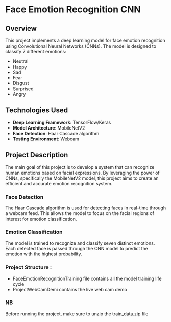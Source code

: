 # Face Emotion Recognition CNN

## Overview

This project implements a deep learning model for face emotion recognition using Convolutional Neural Networks (CNNs). The model is designed to classify 7 different emotions:

- Neutral
- Happy
- Sad
- Fear
- Disgust
- Surprised
- Angry

## Technologies Used

- **Deep Learning Framework**: TensorFlow/Keras
- **Model Architecture**: MobileNetV2
- **Face Detection**: Haar Cascade algorithm
- **Testing Environment**: Webcam

## Project Description

The main goal of this project is to develop a system that can recognize human emotions based on facial expressions. By leveraging the power of CNNs, specifically the MobileNetV2 model, this project aims to create an efficient and accurate emotion recognition system.

### Face Detection

The Haar Cascade algorithm is used for detecting faces in real-time through a webcam feed. This allows the model to focus on the facial regions of interest for emotion classification.

### Emotion Classification

The model is trained to recognize and classify seven distinct emotions. Each detected face is passed through the CNN model to predict the emotion with the highest probability.

### Project Structure :

- FaceEmotionRecognitionTraining file contains all the model training life cycle
- ProjectWebCamDemi contains the live web cam demo

### NB

Before running the project, make sure to unzip the train_data.zip file
